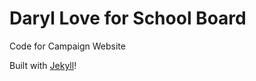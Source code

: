 Daryl Love for School Board
=============================

Code for Campaign Website

Built with [Jekyll](http://jekyllrb.com)!
